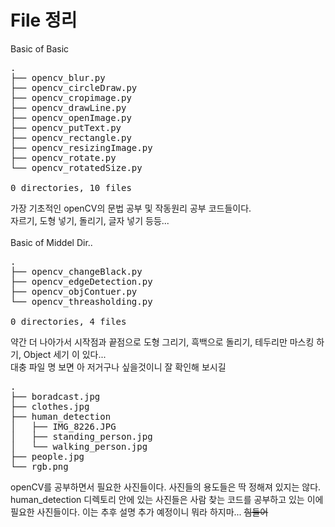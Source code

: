 # File 정리 
Basic of Basic
<pre>
.
├── opencv_blur.py
├── opencv_circleDraw.py
├── opencv_cropimage.py
├── opencv_drawLine.py
├── opencv_openImage.py
├── opencv_putText.py
├── opencv_rectangle.py
├── opencv_resizingImage.py
├── opencv_rotate.py
└── opencv_rotatedSize.py

0 directories, 10 files
</pre>
가장 기초적인 openCV의 문법 공부 및 작동원리 공부 코드들이다. <br/>
자르기, 도형 넣기, 돌리기, 글자 넣기 등등...
<br/> <br/>
Basic of Middel Dir..
<pre>
.
├── opencv_changeBlack.py
├── opencv_edgeDetection.py
├── opencv_objContuer.py
└── opencv_threasholding.py

0 directories, 4 files
</pre>
약간 더 나아가서 시작점과 끝점으로 도형 그리기, 흑백으로 돌리기, 테두리만 마스킹 하기, Object 세기 이 있다... <br/>
대충 파일 명 보면 아 저거구나 싶을것이니 잘 확인해 보시길

<pre>
.
├── boradcast.jpg
├── clothes.jpg
├── human_detection
│   ├── IMG_8226.JPG
│   ├── standing_person.jpg
│   └── walking_person.jpg
├── people.jpg
└── rgb.png
</pre>
openCV를 공부하면서 필요한 사진들이다. 사진들의 용도들은 딱 정해져 있지는 않다. human_detection 디렉토리 안에 있는 사진들은 사람 찾는 코드를 공부하고 있는 이에 필요한 사진들이다. 이는 추후 설명 추가 예정이니 뭐라 하지마... ~~힘들어~~